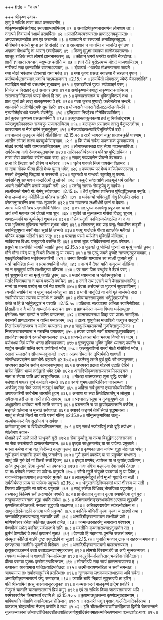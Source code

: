 +++
title = "०१५"

+++
श्रीकृष्ण उवाच-  
शृणु वै राधिके तासां कथां परमपावनीम् ।  
श्रीकृष्णस्वामिसंयोगाद् रमात्वप्राप्तयोषिताम् ॥१ ॥
अनादिश्रीकृष्णनारायणेन लोमशाय ताः ।  
तदाश्रमे निवासार्थं रक्षार्थं प्रसमर्पिताः ॥२ ॥
प्राप्तदिव्यस्वरूपास्ताः प्राप्ताऽऽनवकुमारताः ।  
अप्यप्राप्तज्ञानदीपा अत एव कथानके ॥३ ॥
व्याख्याने वा रसवर्ज्या अनाविष्कृतबुद्धयः ।  
मौनीभावेन वर्तन्ते मुग्धा इव हि संसदि ॥४ ॥
आत्मज्ञानं न जानन्ति न जानन्ति वृषं तपः ।  
अज्ञाता मोक्षधर्मेषु ता आसन् छन्नदीपवत् ॥९ ॥
किन्तु मुमुक्षाभावाढ्या ज्ञानोदयपरायणाः ।  
पप्रच्छुः राधिके सर्वा लोमशं ज्ञानभास्करम् ॥६ ॥
कीटान् भ्रमरी भ्रमरीव करोति नैजदंशतः ।  
ज्ञानी ज्ञानप्रदस्त्वन्धान् चक्षुष्मतः करोति च ॥७ ॥
ज्ञानं देहि गुरोऽस्मभ्यं मोक्षदं चाप्मशान्तिदम् ।  
नारीरूपं सदा ज्ञानवर्जितं वासनाऽऽश्रयम् ॥८ ॥
दोषाश्रयं -भवत्येव मोक्षस्तस्मान्न जायते ।  
यथा मोक्षो भवेन्नश्च दोषनाशो यथा भवेत् ॥९ ॥
यथा कृष्णः प्रसन्नः स्यात्तथा वै सरलान् वृषान् ।  
कर्तव्यार्थभृतानस्मान् प्रशाधि चाऽबलाजनान् ॥2.15.१ ०॥
इत्यर्थितो लोमशस्तु ज्येष्ठे चैकादशीदिने ।  
उपादिदेश सर्वाभ्यो व्रतधर्मान् शुभप्रदान् ॥११ ॥
एकादशीव्रतं पुत्र्यः! सर्वपापहरं परम् ।  
निर्जलं च निराहारं कृतं सजागरं तथा ॥१२॥
सश्रीकृष्णार्चनश्राद्धं सकृष्णाराधनान्वितम् ।  
ससत्सङ्गेन्द्रियदमं पापहं मोक्षदं हि तत् ॥१ ३॥
कृष्णप्रसन्नतादं च भुक्तिमुक्तिप्रदं तथा ।  
प्रातः पूजां व्रते त्वद्य बालकृष्णस्य वै हरेः ॥१४॥
गत्वा कुरुत पुष्पाद्यैः फलैर्जलैश्च चन्दनैः ।  
आत्मार्पणैः प्रदक्षिणैर्हृद्भवैः सुमनोहरैः ॥१५॥
भोज्यदानैः पानदानैर्दोलाऽऽन्दोलनकैरपि ।  
नृत्यगीतैर्हावभावै रञ्जनैः सेवनैर्मुहुः ॥१६॥
इन्द्रियाणां निग्रहैश्च मौनैर्विषयवर्जितम् ।  
व्रतं कुरुत कृष्णस्य प्रसन्नतार्थमेव वै ॥१७॥
इत्युक्तास्तानूत्नकन्या व्रतं तु निर्जलोद्भवम् ।  
ज्येष्ठशुक्लैकादश्याः सञ्चक्रुः सजागरान्वितम् ॥१८॥
बालकृष्णः प्रसन्नश्च तास्तु वैकुण्ठदर्शनम् ।  
कारयामास च नैजं दर्शनं सुचतुर्भुजम् ॥१९॥
नैकपार्षदलक्ष्म्यादिविभूतिसेवितं ददौ ।  
ताश्चात्मानं कृतकृत्यं मेनिरे श्रीहरिप्रियाः ॥2.15.२०॥
रात्रौ जागरणं चक्रुः प्रातश्चक्रुर्हि पारणाम् ।  
आसीनं लोमशं ताश्च पप्रच्छुर्धर्मसङ्ग्रहम् ॥२ १ ॥
किं सेव्यं सर्वदा पापनाशकं पुण्यदायकम् ।  
मोक्षदं स्वर्गदं चापि याम्यकष्टनिवारकम् ॥२२॥
लोमशस्तास्तदा प्राह सेव्या गावस्तथाविधाः ।  
सर्वदेवमया गावो देव्यश्चामृतवार्धयः ॥२३॥
तारिकास्तीर्थरूपाश्च पवित्राः पुष्टिदायिकाः ।  
तासां सेवा प्रकर्तव्या सर्वलाभप्रदा सदा ॥२४॥
सकृत् गव्यप्रदत्तेन प्रीयन्ते देवतादयः ।  
दध्ना हि त्रिदशाः सर्वे क्षीरेण च महेश्वरः ॥२५॥
घृतेन पावको नित्यं पायसेन पितामहः ।  
गां दत्वा गोपयः पीत्वा प्रीतो मेध्यः पुमान् भवेत् ॥२६॥
पञ्चगव्यं परं मेध्यं वाजिमेधफलप्रदम् ।  
मरुतो धेनुदन्तेषु जिह्वायां च सरस्वती ॥२७॥
खुरमध्ये च गान्धर्वाः खुराग्रेषु तु पन्नगाः ।  
सर्वसन्धिषु साध्याश्च चन्द्रादित्यौ तु लोचने ॥२८॥
ककुदे सर्वक्षत्राणि लाङ्गूले धर्म आश्रितः ।  
अपाने सर्वतीर्थानि प्रस्रावे जाह्नवी नदी ॥२९॥
स्तनेषु सागराः रोमकूपेषु तु महर्षयः ।  
लक्ष्मीरास्ते गोमये गोः रोमेषु सर्वशक्तयः ॥2.15.३०॥
धैर्यं धृतिश्च शान्तिश्च पुष्टिर्वृद्धिस्तथा स्मृतिः ।  
मेधा लज्जां वपुः कीर्तिर्विद्या मतिश्च सन्ततिः ॥३१ ॥
धर्मपत्न्यो भक्तिमूर्ती गोषु तिष्ठन्ति सर्वदा ।  
परेतमनुगच्छन्ति दत्ता गावः सुपात्रके ॥३२॥
यत्र गावस्तत्र लक्ष्मीर्धर्मो ज्ञानं च देवताः ।  
अमरा अपि गोभिश्च प्रदत्ताभिर्विनिर्मिताः ॥३३ ॥
तस्मात् पुत्र्यः कामधेनूः प्रपूजयत चाश्रमे  
अयं धर्मो महानत्र वने प्रोक्तो मया शुभः ॥३४॥
श्रुत्वैवं ता नूत्नकन्या गोसेवां विदधुः शुभाम् ।  
अथाऽन्यमपि पप्रच्छुर्धर्मभृतं शुभावहम् ॥३५॥
गोसेवासदृशी काचिदन्यसेवाऽस्ति वा न वा ।  
यया भुक्तिश्च मुक्तिश्च नारीणां शुभदा भवेत् ॥३६॥
लोमशस्तु तदा प्राह पत्युः सेवाऽस्ति तादृशी ।  
स्वामिशुश्रूषया स्वर्गं मोक्षः सुखं हि लभ्यते ॥३७॥
पत्युः पादोदकं पीत्वा ब्रह्मलोके महीयते ।  
पतिरेव परब्रह्म पतिर्दानं व्रतं क्रतुः ॥३८॥
पत्याज्ञा परमो धर्मस्तेन मुक्तिर्हि योषिताम् ।  
सर्वदेवाश्च विधयः पत्युवाक्ये वसन्ति हि ॥३९॥
यासां तुष्टः पतिर्देवस्तासां तुष्टः परेश्वरः ।  
प्रसुप्ते या प्रस्वपिति जागर्ति जाग्रति ध्रुवम् ॥2.15.४०॥
भुङ्क्ते तु भोजिते पुत्र्यः! सा मृत्युं जयति ध्रुवम् ।  
मौने मौना भवेद् या तु स्थिते स्थिता तु या स्वयम् ॥४१॥
सा मृत्युं जयते पुत्र्यो! नान्यन्मृत्युजयावहम् ।  
एकदृष्टिरेकचित्ता भर्तृर्वचनकारिणी ॥४२॥
तस्या बिभ्यति याम्याश्च सा साध्वी पूज्यते सुरैः ।  
भर्त्रा चाभिहिता प्रेम्णा न प्रत्याख्यायिनी भवेत् ॥४३॥
नान्यं वै दैवतं याति पत्युरन्यं पतिप्रिया ।  
सा न मृत्युमुखं याति लक्ष्मीतुल्या पतिव्रता ॥४४॥
एष माता पिता बन्धुरेष मे दैवतं परम् ।  
एवं शुश्रूषयते या सा मृत्युं जयति ध्रुवम् ॥४५॥
भर्तारं ध्यायमाना च भर्तारमनुवर्तना ।  
भर्तारं चिन्तयमाना न याम्यं पश्यति क्वचित् ॥४६॥
स्नाने तथाऽऽसने याने केशप्रसाधनादिषु ।  
नान्यं या मनसा पश्येत् सा यमं नैव पश्यति ॥४७॥
देवता अर्चयन्तं वा भुञ्जानं सुखशायिनम् ।  
त्यजति स्वामिनं या न मृत्युं कालं जयेत्तु सा ॥४८॥
भानौ चानुदिते या स्त्री गृहं मार्जयते सदा ।  
स्वामिसेवापरा स्याच्च यमलोकं न पश्यति ॥४९॥
शौचाचारसमायुक्ता भर्तुर्मुखाग्रदर्शना ।  
वर्तते च हि ते भर्तुर्मृत्युद्वारं न पश्यति ॥2.15.५०॥
पतिव्रताः सत्यवाक्या अजिता स्वामिसेविकाः ।  
हिंसाहीना न वै यान्ति याम्यलोकं कदाचन ॥५१॥
ब्रह्मचर्यपराः कन्या विधवा धर्मसम्भृताः ।  
हरेर्भक्ताः सतां दास्यो न यान्ति यमपत्तनम् ॥५२॥
ज्ञानाश्रयास्तथा विद्यां परां प्राप्ताः समाहिताः ।  
स्वाम्यर्थे प्राणदात्र्यश्च न यान्ति यमपत्तनम् ॥५३॥
दात्र्यः शुश्रूषिका मातापित्रोः पत्युश्च सद्गुरोः ।  
तिलगोस्वर्णदात्र्यश्च न यान्ति यमपतनम् ॥५४॥
चातुर्मास्यव्रतकर्त्र्यो गुरुचित्तानुपालिकाः ।  
नित्यकथाश्रवणाश्च न गच्छन्ति यमालयम् ॥५५॥
तपसा प्राप्यते स्वर्गं यशश्चायुःसुखादिकम् ।  
ज्ञानविज्ञानमारोग्यं रूपसौभाग्यसम्पदः ॥५६॥
प्राप्यन्ते तपसा भोगा भक्त्या विष्णोः परं पदम् ।  
पयोभक्ष्या दिवं यान्ति धनदा द्रविणाढ्यताम् ॥९७॥
गुरुशुश्रूषया भुक्तिं मुक्तिं ध्यानात् प्रयान्ति च ।  
श्राद्धेन सन्ततिं यान्ति स्वर्गः पर्णाशिनां भवेत् ॥५८॥
फलमूलाशिनां राज्यं मोक्षो गोसेविनां भवेत् ।  
रसानां सम्प्रदानेन सौभाग्यमनुजायते ॥५९॥
अन्नपानीयदानेन तृप्तिर्भवति शाश्वती ।  
सौगन्धिकप्रदानेन कामभोगैः प्रतृप्यते ॥2.15.६०॥
फलैस्तु लभते पुत्रं पुष्पैः सौभाग्यमुत्तमम् ।  
अभयस्य प्रदानेन सर्वान् कामानवाप्नुयात् ॥६१॥
अभयस्य प्रदाता योऽभयं ददाति देहिने ।  
पात्रेण देहिना भाव्यं तदोद्धारो भवेद् द्वयोः ॥६२॥
अनादिश्रीकृष्णनारायणस्वामिप्रसङ्गतः ।  
सतां च सेवया याति क्षयं त्वशुभमित्यतः ॥६३ ॥
मोक्षदा चात्मफलदा शुभा बुद्धिः प्रवर्तते ।  
क्लेशक्षयं पापहरं शुभं कर्माऽपि जायते ॥६४॥
स्वर्गः शुभफलप्राप्तिर्निरयः पापसम्भवः ।  
अर्जयेत्तु सदा श्रेष्ठं फलदं नाऽशुभं क्वचित् ॥६५॥
अहिंसा सर्वभूतानां तृष्णाक्रोधविवर्जिता ।  
अपापकारिणी सार्वभौमा तारयति ध्रुवम् ॥६६॥
अनाशा या सदा तिष्ठेदिष्टार्थेषु न लोलुपा ।  
सवैराग्या हरौ लग्ना नारी तरति सागरम् ॥६७॥
श्रद्दधानाऽनसूया च गुरुशुश्रूषणे रता ।  
अक्षुद्रशीला धर्माढ्या नारी तरति सागरम् ॥६८॥
प्रशस्तानि च या कुर्यादप्रशस्तानि वर्जयेत् ।  
मङ्गले वर्तमाना च मुच्यते सर्वपापतः ॥६९॥
स्थावरं जङ्गमं तीर्थं सेवते शुद्धमानसा ।  
साधुं च सेवते नित्यं सा याति परमां गतिम् ॥2.15.७०॥
श्रीनूत्नकुमारिका ऊचुः-  
अल्पोपायकरं चैव सुखोपायं च सर्वशः ।  
कर्मणामशुभानां च विविधोत्पत्तिजन्मनाम् ॥७ १॥
यत् समर्थ स्फोटयितुं तन्नो ब्रूहि तपोधन ।  
श्रीलोमश उवाच-  
मोक्षप्रदे हरौ प्राप्ते प्राप्ते साधुजने गुरौ ॥७२॥
सेवां कुर्यात्तु या तस्या विशुद्धेनाऽऽन्तरात्मना ।  
सा सेवा सरलोपायो ह्यसत्कर्मप्रणाशनः ॥७३॥
दृष्ट्वा साधून्नमस्येद् या सा पापेभ्यः प्रमुच्यते ।  
मनसा कर्मणा वाचा यत् किञ्चित् कलुषं कृतम् ॥७४॥
कृष्णकान्ताय चार्पय्य शुद्धा मोक्षगता भवेत् ।  
सूर्ये कृष्णं चन्द्रमसि कृष्णं गोषु जनार्दनम् ॥७५॥
गुरौ कृष्णं प्रपश्येद् या सा प्रमुच्येत बन्धनात् ।  
साधुं पतिं गुरुं देवं गां पितरौ सतीं द्विजम् ॥७६॥
दृष्ट्वा प्रणमेद् ध्यायेच्च या च कुर्यात् प्रदक्षिणम् ।  
द्रागेव दुष्कृतान् हित्वा मुच्यते सा प्रबन्धनात् ॥७७॥
गावः पवित्रा मङ्गल्या देवानामपि देवताः ।  
या ताः प्रसेवते भक्त्या सा पापेभ्यः प्रमुच्यते ॥७८॥
सौम्ये मुहूर्ते संयुक्ते पञ्चगव्यं तु या पिबेत् ।  
यावज्जीवकृतात्पापात् तत्क्षणादेव मुच्यते ॥७९॥
लाङ्गूलेनोद्धृतं तोयं मूर्ध्ना गृह्णाति या सती ।  
सर्वतीर्थफलं प्राप्य सा पापेभ्यः प्रमुच्यते ॥2.15.८ ०॥
धेनुस्तनाद्विनिष्क्रान्तां धारां क्षीरस्य या सती ।  
शिरसा प्रतिगृह्णाति सा पापेभ्यः प्रमुच्यते ॥८१ ॥
साधुं संसेव्य विधिवद् भोजयित्वा प्रपूजयेत् ।  
तस्यास्तु किल्बिषं सर्वं तत्क्षणादेव नश्यति ॥८२॥
प्राचीनाग्रान् कुशान् कृत्वा स्थापयित्वा वृषं पुरः ।  
तत्पुच्छजलसंस्नाता शुद्धा भवति सर्वथा ॥८३ ॥
दक्षिणावर्त्तशङ्खस्थजलेनाऽऽप्लाव्य शुद्ध्यति ।  
कृष्णतिलाऽन्वितजलैः स्नात्वा शुद्ध्यति तत्क्षणात् ॥८४॥
अच्छिद्रपद्मपत्रेण सर्वरत्नोदकेन च ।  
साधुपादोदकेनाऽपि स्नात्वा पापैः प्रमुच्यते ॥८५॥
कार्तिके बोधिनीं कृत्वा कृत्वा च द्वादशीं तथा ।  
जन्मकोटिकृतपापान्याशु नाशयति व्रती ॥८६॥
अनादिश्रीकृष्णनारायण लक्ष्मीपते प्रभो ।  
माणिक्येश्वर हंसेश कीर्तनात् तल्लयं व्रजेत् ॥८७॥
जन्मान्तरसहस्रेषु समाराध्य परेश्वरम् ।  
वैष्णवीत्वं लभेत् काचित् सर्वपापक्षये सति ॥८८॥
भवतीभिः कृष्णनारायणाऽनुग्रहणेन तत् ।  
दुर्लभं वैष्णवीत्वं वै लब्धं कृपालभं सुताः! ॥८९॥
वैष्णव्यो हि महाभागाः पुनन्ति सकलं जगत् ।  
संस्मृतः कीर्तितो वाऽपि दृष्टः स्पृष्टोऽपि वा सुताः! ॥2.15.९०॥
पुनाति भगवान् द्राक् च सहस्रजन्मपावनः ।  
एतज्ज्ञात्वा भवतीभिः पूजनीयो विशेषतः ॥९१॥
अनादिश्रीकृष्णनारायणो बालस्वरूपवान् ।  
इत्युक्त्वाऽऽचमनं दत्वा दत्वाऽऽत्मज्ञानमुज्ज्वलम् ॥९२॥
लोमशो विररामाऽपि ता अपि नूत्नकन्यकाः ।  
त्यक्त्वा धर्ममधर्मं च शाश्वतीं धियमास्थिताः ॥९३॥
जगृहुर्नियमाँस्ताँस्तान् भयहीनाननिन्दितान् ।  
प्रीत्या परमया युक्ताः कृष्णेमाऽन्वचिन्तयन् ॥९४॥
लोमशोऽपि सदा सायं कृष्णनारायणस्य ह ।  
कथास्ताः श्रावयामास पातिव्रत्यादिभक्तिदाः ॥९५॥
लक्ष्मीनारायणसंहितां च सर्वां समन्ततः ।  
श्रावयामास ताः सर्वाश्चातुर्मास्ये व्रतस्थिताः ॥९६॥
नूत्नकन्या लक्षकन्यास्तथाऽन्या अपि सर्वदा ।  
अनादिश्रीकृष्णनारायणं जेपुः समादरात् ॥९७॥
जाग्रति चापि निद्रायां सुषुप्तावपि ता हरिम् ।  
पतिं श्रीस्वामिनं हृत्सु धारयामासुरुत्सुकाः ॥९८॥
कम्भरानन्दनं बालकृष्णं हृद्भिः प्रवव्रिरे ।  
भेजुस्तं चात्मनि चात्मान्तरात्मानं प्रियं प्रभुम् ॥९९॥
एवं ता राधिके दिव्या जातास्तामसजा अपि ।  
परमेश्वरयोगेन किमाश्चर्यं वदामि ते ॥2.15.१० ०॥
कृपामात्रधृतजन्मा कृष्णोऽनुग्रहवानयम् ।  
पापिपापानि चोग्राणि नाशयित्वाऽकरोन्निजान् ॥१० १॥
नरान्नारीः पशून् वृक्षान् वल्लीदैत्यादिकाँस्तथा ।  
पाठकान् श्रोतृवर्गांश्च नैजान् करोति वै तथा ॥१ ०२॥
इति श्रीलक्ष्मीनारायणीयसंहितायां द्वितीये त्रेतासन्ताने नूत्नकन्यकानां लोमशदर्शितैकादशीव्रतपातिव्रत्यगोगुर्वादिसेवनमाहात्म्यनिरूपणनामा पञ्चदशोऽध्यायः ॥१५॥
    
